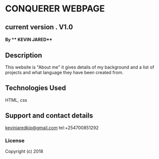 # CONQUERER WEBPAGE
## current version . V1.0
#### By ** KEVIN JARED**
## Description
This website is "About me" it gives details of my background and a list of projects and what language they have been created from.
## Technologies Used
HTML, css
## Support and contact details
kevinjaredkip@gmail.com tel:+254700851292
### License
Copyright (c) 2018
